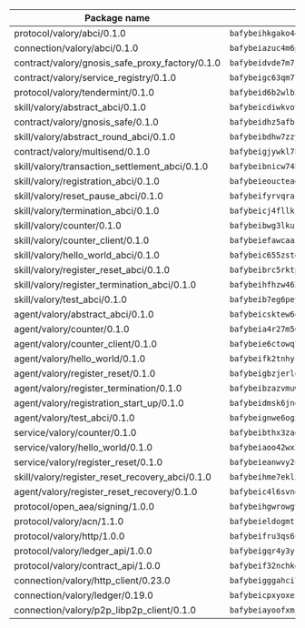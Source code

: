 | Package name                                                  | Package hash                                                  |
| ------------------------------------------------------------- | ------------------------------------------------------------- |
| protocol/valory/abci/0.1.0                                    | `bafybeihkgako44fzgurcv4hgbems4ptdtosae4lopnnr75eczb6kx3x2lm` |
| connection/valory/abci/0.1.0                                  | `bafybeiazuc4m6pgz5t2giw64boylpenyuwq2ceqikod6p773drf7m4q7ea` |
| contract/valory/gnosis_safe_proxy_factory/0.1.0               | `bafybeidvde7m7jpajea3hndzbauaud6rtiwqmmrltdbrubzc5jzq7li4uu` |
| contract/valory/service_registry/0.1.0                        | `bafybeigc63qm7lsnub6f3bulkmvaymzqo4ymajdxnyyfmsdqpnfwblmtbq` |
| protocol/valory/tendermint/0.1.0                              | `bafybeid6b2wlb24g6d3godmqms44qvnpkhlvb27icotuobvnscmdmlhaha` |
| skill/valory/abstract_abci/0.1.0                              | `bafybeicdiwkvotgr4h2zulx5rsgxqid22d5greqqhgqadd2uqlmpioipem` |
| contract/valory/gnosis_safe/0.1.0                             | `bafybeidhz5afbi4gxkwc5rzu3pxgwokjeilzohctah44xazox5fmvvwwba` |
| skill/valory/abstract_round_abci/0.1.0                        | `bafybeibdhw7zzy62o7zqcm3thu4v6fz4qq4q2jgqdtudwu5jv3m2uvktte` |
| contract/valory/multisend/0.1.0                               | `bafybeigjywkl7hydjsrkogob3xebj2ifhqwmfhhxoeyrndzhhxi5u6amey` |
| skill/valory/transaction_settlement_abci/0.1.0                | `bafybeibnicw74hlirrbqr2zjexat6pag7mrcv3qdruvmcp47462gzuq5ii` |
| skill/valory/registration_abci/0.1.0                          | `bafybeieoucteadavcrvkt7bgrrxzvonq6x2om3b46tjkiq7x4mstews7oq` |
| skill/valory/reset_pause_abci/0.1.0                           | `bafybeifyrvqraswemhgw6hjevjyhbvkfy2jsxwlcs5b3c3pgtz2p2aba5q` |
| skill/valory/termination_abci/0.1.0                           | `bafybeicj4fllksypx66xvj5zdf6ewh3ukdhy6rkrslv7okob3y5ju2bksq` |
| skill/valory/counter/0.1.0                                    | `bafybeibwg3lkuj536tm7njlbfuslamsoqes62oshp3ad3fhlomqfk3wugu` |
| skill/valory/counter_client/0.1.0                             | `bafybeiefawcaaiy4matry7m53k36kqy4uadtmtpuulatnt5afkezx6napa` |
| skill/valory/hello_world_abci/0.1.0                           | `bafybeic655zstgrgyxwux3qux4qqtlh3jqmpeo7vncbv7yuy2vj3clbawa` |
| skill/valory/register_reset_abci/0.1.0                        | `bafybeibrc5rktpwuylk7tpnenpard5giodm6fizr4vm46zs7zhoduhtvhe` |
| skill/valory/register_termination_abci/0.1.0                  | `bafybeihfhzw463cave3gcqs24ltxdpayu3f7ltwspe4gegpf5kw2klfobe` |
| skill/valory/test_abci/0.1.0                                  | `bafybeib7eg6peyvnznbivipiaiw26m2cjep6f6xkk2zwozhwi7apei3374` |
| agent/valory/abstract_abci/0.1.0                              | `bafybeicsktew6qmn56r2e4ypwexplagagzdr7iuvfrdgqzlfcymir5egq4` |
| agent/valory/counter/0.1.0                                    | `bafybeia4r27m56aitlr5fsdl7ira323ewlaq2sh7iqpcb3v5l3tzluvahe` |
| agent/valory/counter_client/0.1.0                             | `bafybeie6ctowq77ypiepr4esp4hdaes3mvmumhskbopqusfryxuuks7haa` |
| agent/valory/hello_world/0.1.0                                | `bafybeifk2tnhykezygn6wcatt7t6rk4r4daprjfggbmehapaxjtdjfoxji` |
| agent/valory/register_reset/0.1.0                             | `bafybeigbzjerlois7jhjl2wgyfnb2kpe4mjqq473ktsa2tg2usjznygpsq` |
| agent/valory/register_termination/0.1.0                       | `bafybeibzazvmuwducguxl2gusp34v4qzts66ntfcvjz62api6eougokl24` |
| agent/valory/registration_start_up/0.1.0                      | `bafybeidmsk6jng7ukzbyageurb3ej3cedciwuqth2z5w7p7uymbegb7bfq` |
| agent/valory/test_abci/0.1.0                                  | `bafybeignwe6ogxfjzy2bnhge5v6rhmheytllq5smbfzh4w5quevko3xgu4` |
| service/valory/counter/0.1.0                                  | `bafybeibthx3zaek2vyld7zgazg6nlrrduwqiq2dbdjqlqno6fntmk3k4r4` |
| service/valory/hello_world/0.1.0                              | `bafybeiaoo42wx2umim4lzutm4ozfunypsplyaeag2tnyldxegq6bdyrtga` |
| service/valory/register_reset/0.1.0                           | `bafybeieanwvy2uhwufmqhvwqlv6no76k56vnycnulwroul2kichwkhj534` |
| skill/valory/register_reset_recovery_abci/0.1.0               | `bafybeihme7ekl5vfyqa74gw5unj3qe23p76tzugocqa7crpr3fjgkvpqnm` |
| agent/valory/register_reset_recovery/0.1.0                    | `bafybeic4l6svnqih6mi6cbwixiyojg7xvjzxql47tuzttyc43evcuycy4y` |
| protocol/open_aea/signing/1.0.0                               | `bafybeihgwrowgtegpe4ixe3iy5jx65u7pxebl5btrkywzmx7g52gjtbnpi` |
| protocol/valory/acn/1.1.0                                     | `bafybeieldogmtf3m4jdsvt4vvyay3jh54rjn3deasymfw43vz3o42vigmq` |
| protocol/valory/http/1.0.0                                    | `bafybeifru3qs6udfzprax7jxktbsuzn7immfvi3scgfspifq3zdxwkgvnm` |
| protocol/valory/ledger_api/1.0.0                              | `bafybeigqr4y3ykz3iulrcoqmji7hy3dxaoy7zmyyzff4ivpbubcpwdknai` |
| protocol/valory/contract_api/1.0.0                            | `bafybeif32nchkgn6yet7e5gt4auhf7lsahxnj4t36kxbw55p3gi7qpeuxq` |
| connection/valory/http_client/0.23.0                          | `bafybeigggahci7hq6tr3tyueatgkvgn73y4b3av2vk7vtr7jkeuwsqcteq` |
| connection/valory/ledger/0.19.0                               | `bafybeicpxyoxez7lperltamvikxu6vzk2lhqakbivce4nzywyzoqbxoogm` |
| connection/valory/p2p_libp2p_client/0.1.0                     | `bafybeiayoofxmj6z3pasn2akqj3udgq2ta2ar6mv6zoehstul2btvv3gqa` |
